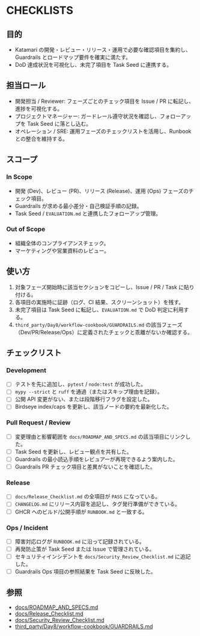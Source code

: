 # CHECKLISTS

## 目的
- Katamari の開発・レビュー・リリース・運用で必要な確認項目を集約し、Guardrails とロードマップ要件を確実に満たす。
- DoD 達成状況を可視化し、未完了項目を Task Seed に連携する。

## 担当ロール
- 開発担当 / Reviewer: フェーズごとのチェック項目を Issue / PR に転記し、進捗を可視化する。
- プロジェクトマネージャー: ガードレール遵守状況を確認し、フォローアップを Task Seed に落とし込む。
- オペレーション / SRE: 運用フェーズのチェックリストを活用し、Runbook との整合を維持する。

## スコープ
### In Scope
- 開発 (Dev)、レビュー (PR)、リリース (Release)、運用 (Ops) フェーズのチェック項目。
- Guardrails が求める最小差分・自己検証手順の記録。
- Task Seed / `EVALUATION.md` と連携したフォローアップ管理。

### Out of Scope
- 組織全体のコンプライアンスチェック。
- マーケティングや営業資料のレビュー。

## 使い方
1. 対象フェーズ開始時に該当セクションをコピーし、Issue / PR / Task に貼り付ける。
2. 各項目の実施時に証跡（ログ、CI 結果、スクリーンショット）を残す。
3. 未完了項目は Task Seed に転記し、`EVALUATION.md` で DoD 判定に利用する。
4. `third_party/Day8/workflow-cookbook/GUARDRAILS.md` の該当フェーズ（Dev/PR/Release/Ops）に定義されたチェックと乖離がないか確認する。

## チェックリスト
### Development
- [ ] テストを先に追加し、`pytest` / `node:test` が成功した。
- [ ] `mypy --strict` と `ruff` を通過（またはスキップ理由を記録）。
- [ ] 公開 API 変更がない、または段階移行フラグを設定した。
- [ ] Birdseye index/caps を更新し、該当ノードの要約を最新化した。

### Pull Request / Review
- [ ] 変更理由と影響範囲を `docs/ROADMAP_AND_SPECS.md` の該当項目にリンクした。
- [ ] Task Seed を更新し、レビュー観点を共有した。
- [ ] Guardrails の最小読込手順をレビュアーが再現できるよう案内した。
- [ ] Guardrails PR チェック項目と差異がないことを確認した。

### Release
- [ ] `docs/Release_Checklist.md` の全項目が `PASS` になっている。
- [ ] `CHANGELOG.md` にリリース内容を追記し、タグ発行準備ができている。
- [ ] GHCR へのビルド/公開手順が `RUNBOOK.md` と一致する。

### Ops / Incident
- [ ] 障害対応ログが `RUNBOOK.md` に沿って記録されている。
- [ ] 再発防止策が Task Seed または Issue で管理されている。
- [ ] セキュリティインシデントを `docs/Security_Review_Checklist.md` に追記した。
- [ ] Guardrails Ops 項目の参照結果を Task Seed に反映した。

## 参照
- [docs/ROADMAP_AND_SPECS.md](docs/ROADMAP_AND_SPECS.md)
- [docs/Release_Checklist.md](docs/Release_Checklist.md)
- [docs/Security_Review_Checklist.md](docs/Security_Review_Checklist.md)
- [third_party/Day8/workflow-cookbook/GUARDRAILS.md](third_party/Day8/workflow-cookbook/GUARDRAILS.md)
